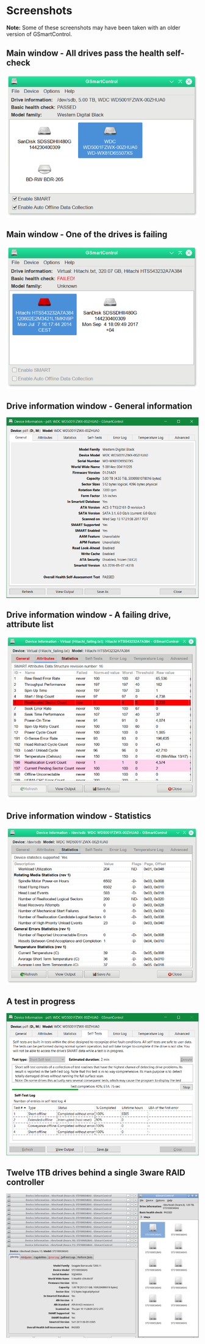 # Screenshots

**Note:** Some of these screenshots may have been taken with an older version
of GSmartControl.

## Main window - All drives pass the health self-check

![3ware RAID](screenshots/main_ok.png)


## Main window - One of the drives is failing

![3ware RAID](screenshots/main_failing.png)


## Drive information window - General information

![3ware RAID](screenshots/info_identity.png)


## Drive information window - A failing drive, attribute list

![3ware RAID](screenshots/info_failing.png)


## Drive information window - Statistics

![3ware RAID](screenshots/info_stats.png)


## A test in progress

![3ware RAID](screenshots/info_testing.png)


## Twelve 1TB drives behind a single 3ware RAID controller

![3ware RAID](screenshots/3ware-raid.png)


